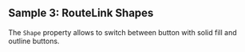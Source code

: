 ## Sample 3: RouteLink Shapes

The `Shape` property allows to switch between button with solid fill and outline buttons.
